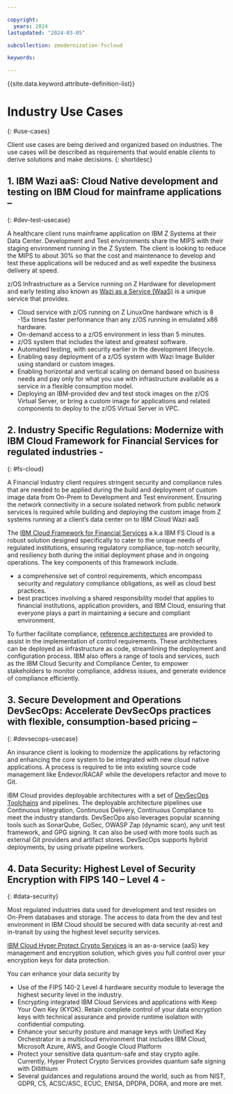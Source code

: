 ```yaml
---

copyright:
  years: 2024
lastupdated: "2024-03-05"

subcollection: zmodernization-fscloud

keywords:

---
```


{{site.data.keyword.attribute-definition-list}}

# Industry Use Cases
{: #use-cases}

Client use cases are being derived and organized based on industries. The use cases will be described as requirements that would enable clients to derive solutions and make decisions.
{: shortdesc}

## 1. IBM Wazi aaS: Cloud Native development and testing on IBM Cloud for mainframe applications –
{: #dev-test-usecase}

A healthcare client runs mainframe application on IBM Z Systems at their Data Center. Development and Test environments share the MIPS with their staging environment running in the Z System. The client is looking to reduce the MIPS to about 30% so that the cost and maintenance to develop and test these applications will be reduced and as well expedite the business delivery at speed.

z/OS Infrastructure as a Service running on Z Hardware for development and early testing also known as [Wazi as a Service (WaaS)](https://www.ibm.com/cloud/wazi-as-a-service) is a unique service that provides.

- Cloud service with z/OS running on Z LinuxOne hardware which is 8 -15x times faster performance than any z/OS running in emulated x86 hardware.
- On-demand access to a z/OS environment in less than 5 minutes.
- z/OS system that includes the latest and greatest software.
- Automated testing, with security earlier in the development lifecycle.
- Enabling easy deployment of a z/OS system with Wazi Image Builder using standard or custom images.
- Enabling horizontal and vertical scaling on demand based on business needs and pay only for what you use with infrastructure available as a service in a flexible consumption model.
- Deploying an IBM-provided dev and test stock images on the z/OS Virtual Server, or bring a custom image for applications and related components to deploy to the z/OS Virtual Server in VPC.

## 2. Industry Specific Regulations: Modernize with IBM Cloud Framework for Financial Services for regulated industries -
{: #fs-cloud}

A Financial Industry client requires stringent security and compliance rules that are needed to be applied during the build and deployment of custom image data from On-Prem to Development and Test environment. Ensuring the network connectivity in a secure isolated network from public network services is required while building and deploying the custom image from Z systems running at a client’s data center on to IBM Cloud Wazi aaS

The [IBM Cloud Framework for Financial Services](https://cloud.ibm.com/docs/framework-financial-services?topic=framework-financial-services-about) a.k.a IBM FS Cloud is a robust solution designed specifically to cater to the unique needs of regulated institutions, ensuring regulatory compliance, top-notch security, and resiliency both during the initial deployment phase and in ongoing operations. The key components of this framework include.

- a comprehensive set of control requirements, which encompass security and regulatory compliance obligations, as well as cloud best practices.
- best practices involving a shared responsibility model that applies to financial institutions, application providers, and IBM Cloud, ensuring that everyone plays a part in maintaining a secure and compliant environment.

To further facilitate compliance, [reference architectures](https://cloud.ibm.com/docs?tab=solutions&contentType=reference-architecture) are provided to assist in the implementation of control requirements. These architectures can be deployed as infrastructure as code, streamlining the deployment and configuration process. IBM also offers a range of tools and services, such as the IBM Cloud Security and Compliance Center, to empower stakeholders to monitor compliance, address issues, and generate evidence of compliance efficiently.

## 3. Secure Development and Operations DevSecOps: Accelerate DevSecOps practices with flexible, consumption-based pricing –
{: #devsecops-usecase}

An insurance client is looking to modernize the applications by refactoring and enhancing the core system to be integrated with new cloud native applications. A process is required to tie into existing source code management like Endevor/RACAF while the developers refactor and move to Git.

IBM Cloud provides deployable architectures with a set of [DevSecOps Toolchains](https://cloud.ibm.com/docs/ContinuousDelivery?topic=ContinuousDelivery-getting-started&interface=ui) and pipelines. The deployable architecture pipelines use Continuous Integration, Continuous Delivery, Continuous Compliance to meet the industry standards. DevSecOps also leverages popular scanning tools such as SonarQube, GoSec, OWASP Zap (dynamic scan), any unit test framework, and GPG signing. It can also be used with more tools such as external Git providers and artifact stores. DevSecOps supports hybrid deployments, by using private pipeline workers.

## 4. Data Security: Highest Level of Security Encryption with FIPS 140 – Level 4 -
{: #data-security}

Most regulated industries data used for development and test resides on On-Prem databases and storage. The access to data from the dev and test environment in IBM Cloud should be secured with data security at-rest and in-transit by using the highest level security services.

[IBM Cloud Hyper Protect Crypto Services](https://www.ibm.com/products/hyper-protect-crypto) is an as-a-service (aaS) key management and encryption solution, which gives you full control over your encryption keys for data protection.

You can enhance your data security by

- Use of the FIPS 140-2 Level 4 hardware security module to leverage the highest security level in the industry.
- Encrypting integrated IBM Cloud Services and applications with Keep Your Own Key (KYOK). Retain complete control of your data encryption keys with technical assurance and provide runtime isolation with confidential computing.
- Enhance your security posture and manage keys with Unified Key Orchestrator in a multicloud environment that includes IBM Cloud, Microsoft Azure, AWS, and Google Cloud Platform
- Protect your sensitive data quantum-safe and stay crypto agile. Currently, Hyper Protect Crypto Services provides quantum safe signing with Dillithium
- Several guidances and regulations around the world, such as from NIST, GDPR, C5, ACSC/ASC, ECUC, ENISA, DPDPA, DORA, and more are met.

